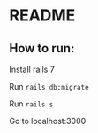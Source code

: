 # README

## How to run:

Install rails 7

Run `rails db:migrate`

Run `rails s`

Go to localhost:3000
